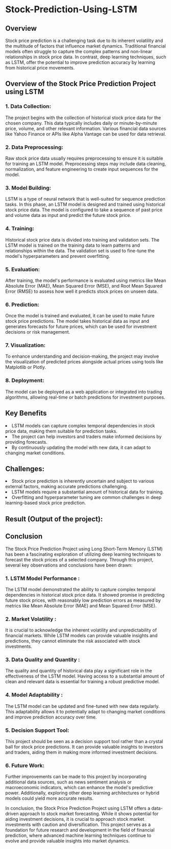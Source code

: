 # Stock-Prediction-Using-LSTM
## Overview
<p>Stock price prediction is a challenging task due to its inherent volatility and the multitude of factors that influence market dynamics. Traditional financial models often struggle to capture the complex patterns and non-linear relationships in stock price data. In contrast, deep learning techniques, such as LSTM, offer the potential to improve prediction accuracy by learning from historical price movements.</p>


## Overview of the Stock Price Prediction Project using LSTM
### 1. Data Collection:
<p>The project begins with the collection of historical stock price data for the chosen company. This data typically includes daily or minute-by-minute price, volume, and other relevant information. Various financial data sources like Yahoo Finance or APIs like Alpha Vantage can be used for data retrieval.</p>

### 2. Data Preprocessing:
<p>Raw stock price data usually requires preprocessing to ensure it is suitable for training an LSTM model. Preprocessing steps may include data cleaning, normalization, and feature engineering to create input sequences for the model.</p>

### 3. Model Building: 
<p>LSTM is a type of neural network that is well-suited for sequence prediction tasks. In this phase, an LSTM model is designed and trained using historical stock price data. The model is configured to take a sequence of past price and volume data as input and predict the future stock price.</p>

### 4. Training: 
<p>Historical stock price data is divided into training and validation sets. The LSTM model is trained on the training data to learn patterns and relationships within the data. The validation set is used to fine-tune the model's hyperparameters and prevent overfitting.</p>

### 5. Evaluation: 
<p>After training, the model's performance is evaluated using metrics like Mean Absolute Error (MAE), Mean Squared Error (MSE), and Root Mean Squared Error (RMSE) to assess how well it predicts stock prices on unseen data.</p>

### 6. Prediction: 
<p>Once the model is trained and evaluated, it can be used to make future stock price predictions. The model takes historical data as input and generates forecasts for future prices, which can be used for investment decisions or risk management.</p>

### 7. Visualization:
<p>To enhance understanding and decision-making, the project may involve the visualization of predicted prices alongside actual prices using tools like Matplotlib or Plotly.</p>

### 8. Deployment: 
<p>The model can be deployed as a web application or integrated into trading algorithms, allowing real-time or batch predictions for investment purposes.</p>


## Key Benefits
<li>LSTM models can capture complex temporal dependencies in stock price data, making them suitable for prediction tasks.</li>
<li>The project can help investors and traders make informed decisions by providing forecasts.</li>
<li>By continuously updating the model with new data, it can adapt to changing market conditions.</li>


## Challenges:

<li>Stock price prediction is inherently uncertain and subject to various external factors, making accurate predictions challenging.</li>
<li>LSTM models require a substantial amount of historical data for training.</li>
<li>Overfitting and hyperparameter tuning are common challenges in deep learning-based stock price prediction.</li>

## Result (Output of the project):



## Conclusion
<p>The Stock Price Prediction Project using Long Short-Term Memory (LSTM) has been a fascinating exploration of utilizing deep learning techniques to forecast the stock prices of a selected company. Through this project, several key observations and conclusions have been drawn:</p>

### 1. LSTM Model Performance : 
<p>The LSTM model demonstrated the ability to capture complex temporal dependencies in historical stock price data. It showed promise in predicting future stock prices, with reasonably low prediction errors as measured by metrics like Mean Absolute Error (MAE) and Mean Squared Error (MSE).</p>

### 2. Market Volatility : 
<p>It is crucial to acknowledge the inherent volatility and unpredictability of financial markets. While LSTM models can provide valuable insights and predictions, they cannot eliminate the risk associated with stock investments.</p>

### 3. Data Quality and Quantity : 
<p> The quality and quantity of historical data play a significant role in the effectiveness of the LSTM model. Having access to a substantial amount of clean and relevant data is essential for training a robust predictive model.</p>

### 4. Model Adaptability : 
<p> The LSTM model can be updated and fine-tuned with new data regularly. This adaptability allows it to potentially adapt to changing market conditions and improve prediction accuracy over time.</p>

### 5. Decision Support Tool:
<p>This project should be seen as a decision support tool rather than a crystal ball for stock price predictions. It can provide valuable insights to investors and traders, aiding them in making more informed investment decisions.</p>

### 6. Future Work:
<p>Further improvements can be made to this project by incorporating additional data sources, such as news sentiment analysis or macroeconomic indicators, which can enhance the model's predictive power. Additionally, exploring other deep learning architectures or hybrid models could yield more accurate results.</p>

<p>In conclusion, the Stock Price Prediction Project using LSTM offers a data-driven approach to stock market forecasting. While it shows potential for aiding investment decisions, it is crucial to approach stock market investments with caution and diversification. This project serves as a foundation for future research and development in the field of financial prediction, where advanced machine learning techniques continue to evolve and provide valuable insights into market dynamics.</p>
